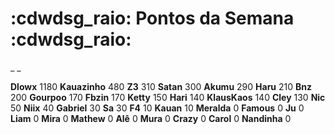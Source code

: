 # :cdwdsg_raio: Pontos da Semana :cdwdsg_raio:
_ _

**Dlowx** 1180
**Kauazinho** 480
**Z3** 310
**Satan** 300
**Akumu** 290
**Haru** 210
**Bnz** 200
**Gourpoo** 170
**Fbzin** 170
**Ketty** 150
**Hari** 140
**KlausKaos** 140
**Cley** 130
**Nic** 50
**Niix** 40
**Gabriel** 30
**Sa** 30
**F4** 10
**Kauan** 10
**Meralda** 0
**Famous** 0
**Ju** 0
**Liam** 0
**Mira** 0
**Mathew** 0
**Alê** 0
**Mura** 0
**Crazy** 0
**Carol** 0
**Nandinha** 0